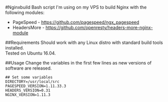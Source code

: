 #Nginxbuild
Bash script I'm using on my VPS to build Nginx with the following modules:
* PageSpeed - https://github.com/pagespeed/ngx_pagespeed
* HeadersMore - https://github.com/openresty/headers-more-nginx-module

##Requirements
Should work with any Linux distro with standard build tools installed.  
Tested on Ubuntu 16.04.

##Usage
Change the variables in the first few lines as new versions of software are released.  
```
## Set some variables
DIRECTORY=/usr/local/src
PAGESPEED_VERSION=1.11.33.3
HEADERS_VERSION=0.31
NGINX_VERSION=1.11.3
```
